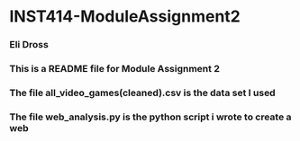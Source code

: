 # INST414-ModuleAssignment2
### Eli Dross 
### This is a README file for Module Assignment 2
### The file all_video_games(cleaned).csv is the data set I used
### The file web_analysis.py is the python script i wrote to create a web
###